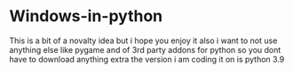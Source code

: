 # Windows-in-python
This is a bit of a novalty idea but i hope you enjoy it
also i want to not use anything else like pygame and of 3rd party addons for python so you dont have to download anything extra the version i am coding it on is python 3.9
